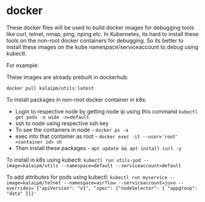 # docker

These docker files will be used to build docker images for debugging tools like curl, telnet, nmap, ping, nping etc. 
In Kubernetes, its hard to install these tools on the non-root docker containers for debugging. 
So its better to install these images on the kube namespace/serviceaccount to debug using kubectl.

For example:

These images are already prebuilt in dockerhub:

`docker pull kalaipm/utils:latest`

To install packages in non-root docker container in k8s:

* Login to respective node by getting node ip using this command `kubectl get pods -o wide -n=default`
* ssh to node using respective ssh key
* To see the containers in node - `docker ps -a`
* exec into that container as root - `docker exec -it --user='root' <container id> sh`
* Then install these packages - `apt update && apt install curl -y`


To install in k8s using kubectl:
`kubectl run utils-pod --image=kalaipm/utils --namespace=default --serviceaccount=default`

To add attributes for pods using kubectl:
`kubectl run myservice --image=kalaipm/telnet --namespace=airflow --serviceaccount=juvo --overrides='{"apiVersion": "v1", "spec": {"nodeSelector": { "appgroup": "data" }}}'`

